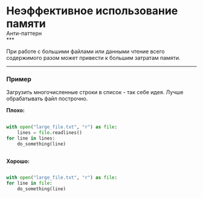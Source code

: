 
<div class="sticky-header">
  <div>
    <h1 style="margin: 0;">Неэффективное использование памяти</h1>
    <p style="margin: 0;">Анти-паттерн</p>
  </div>
</div>
***

При работе с большими файлами или данными чтение всего содержимого разом может привести к большим затратам памяти.

***

### Пример 

Загрузить многочисленные строки в список - так себе идея. Лучше обрабатывать файл построчно.


                                    **Плохо:**

                                    ```python
                                    with open("large_file.txt", "r") as file:
    lines = file.readlines()
for line in lines:
    do_something(line)
                                    ```


                                **Хорошо:**

                                ```python
                                with open("large_file.txt", "r") as file:
for line in file:
    do_something(line)
                                ```


